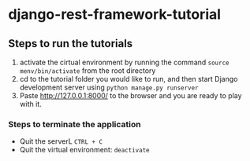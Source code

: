 # django-rest-framework-tutorial

## Steps to run the tutorials

1. activate the cirtual environment by running the command `source menv/bin/activate` from the root directory
2. cd to the tutorial folder you would like to run, and then start Django development server using `python manage.py runserver`
3. Paste http://127.0.0.1:8000/ to the browser and you are ready to play with it.

### Steps to terminate the application

-   Quit the serverL `CTRL + C`
-   Quit the virtual environment: `deactivate`
